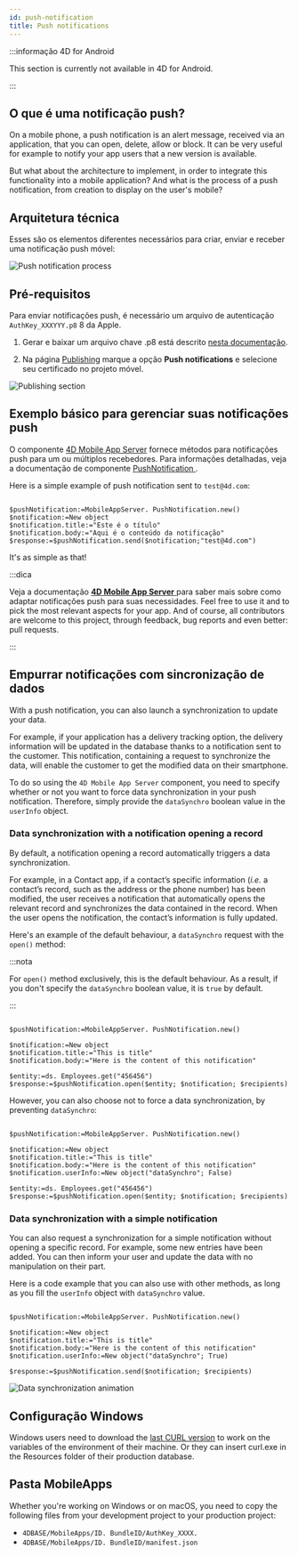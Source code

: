```yaml
---
id: push-notification
title: Push notifications
---
```


:::informação 4D for Android

This section is currently not available in 4D for Android.

:::

## O que é uma notificação push?

On a mobile phone, a push notification is an alert message, received via an application, that you can open, delete, allow or block. It can be very useful for example to notify your app users that a new version is available.

But what about the architecture to implement, in order to integrate this functionality into a mobile application? And what is the process of a push notification, from creation to display on the user's mobile?

## Arquitetura técnica

Esses são os elementos diferentes necessários para criar, enviar e receber uma notificação push móvel:

![Push notification process](img/4D-for-ios-push-notification.png)

## Pré-requisitos

Para enviar notificações push, é necessário um arquivo de autenticação  `AuthKey_XXXYYY.p8` 8 da Apple.

1. Gerar e baixar um arquivo chave .p8 está descrito [nesta documentação](https://github.com/4d-for-ios/4D-Mobile-App-Server/blob/master/Documentation/Generate_p8.md).

2. Na página [Publishing](../project-definition/publishing) marque a opção **Push notifications** e selecione seu certificado no projeto móvel.

![Publishing section](img/push-notification-publishing-section.png)


## Exemplo básico para gerenciar suas notificações push

O componente [4D Mobile App Server](https://github.com/4d-for-ios/4D-Mobile-App-Server/tree/master) fornece métodos para notificações push para um ou múltiplos recebedores. Para informações detalhadas, veja a documentação de componente [PushNotification ](https://github.com/4d-for-ios/4D-Mobile-App-Server/blob/master/Documentation/Classes/PushNotification.md).

Here is a simple example of push notification sent to `test@4d.com`:

```4d

$pushNotification:=MobileAppServer. PushNotification.new() 
$notification:=New object 
$notification.title:="Este é o título" 
$notification.body:="Aqui é o conteúdo da notificação" 
$response:=$pushNotification.send($notification;"test@4d.com")

```

It's as simple as that!

:::dica

Veja a documentação [**4D Mobile App Server** ](https://github.com/4d-for-ios/4D-Mobile-App-Server/blob/master/Documentation/Classes/PushNotification.md) para saber mais sobre como adaptar notificações push para suas necessidades. Feel free to use it and to pick the most relevant aspects for your app. And of course, all contributors are welcome to this project, through feedback, bug reports and even better: pull requests.

:::

## Empurrar notificações com sincronização de dados

With a push notification, you can also launch a synchronization to update your data.

For example, if your application has a delivery tracking option, the delivery information will be updated in the database thanks to a notification sent to the customer. This notification, containing a request to synchronize the data, will enable the customer to get the modified data on their smartphone.

To do so using the `4D Mobile App Server` component, you need to specify whether or not you want to force data synchronization in your push notification. Therefore, simply provide the `dataSynchro` boolean value in the `userInfo` object.

### Data synchronization with a notification opening a record

By default, a notification opening a record automatically triggers a data synchronization.

For example, in a Contact app, if a contact’s specific information (*i.e.* a contact’s record, such as the address or the phone number) has been modified, the user receives a notification that automatically opens the relevant record and synchronizes the data contained in the record. When the user opens the notification, the contact’s information is fully updated.

Here's an example of the default behaviour, a `dataSynchro` request with the `open()` method:

:::nota

For `open()` method exclusively, this is the default behaviour. As a result, if you don't specify the `dataSynchro` boolean value, it is `true` by default.

:::

```4d

$pushNotification:=MobileAppServer. PushNotification.new()

$notification:=New object
$notification.title:="This is title" 
$notification.body:="Here is the content of this notification" 

$entity:=ds. Employees.get("456456")
$response:=$pushNotification.open($entity; $notification; $recipients)

```

However, you can also choose not to force a data synchronization, by preventing `dataSynchro`:

```4d

$pushNotification:=MobileAppServer. PushNotification.new()

$notification:=New object
$notification.title:="This is title" 
$notification.body:="Here is the content of this notification" 
$notification.userInfo:=New object("dataSynchro"; False)

$entity:=ds. Employees.get("456456")
$response:=$pushNotification.open($entity; $notification; $recipients)

```

### Data synchronization with a simple notification

You can also request a synchronization for a simple notification without opening a specific record. For example, some new entries have been added. You can then inform your user and update the data with no manipulation on their part.

Here is a code example that you can also use with other methods, as long as you fill the `userInfo` object with `dataSynchro` value.

```4d

$pushNotification:=MobileAppServer. PushNotification.new()

$notification:=New object
$notification.title:="This is title" 
$notification.body:="Here is the content of this notification" 
$notification.userInfo:=New object("dataSynchro"; True)

$response:=$pushNotification.send($notification; $recipients)

```
![Data synchronization animation](img/pushandSynchro.gif)

## Configuração Windows

Windows users need to download the [last CURL version](https://curl.se/download.html) to work on the variables of the environment of their machine. Or they can insert curl.exe in the Resources folder of their production database.

## Pasta MobileApps

Whether you're working on Windows or on macOS, you need to copy the following files from your development project to your production project:

- `4DBASE/MobileApps/ID. BundleID/AuthKey_XXXX.`
- `4DBASE/MobileApps/ID. BundleID/manifest.json`


